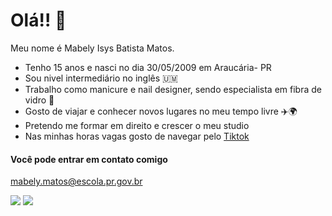 # Olá!! 👋

Meu nome é Mabely Isys Batista Matos.

  * Tenho 15 anos e nasci no dia 30/05/2009 em Araucária- PR
  * Sou nivel intermediário no inglês 🇺🇲
  * Trabalho como manicure e nail designer, sendo especialista em fibra de vidro 💅
  * Gosto de viajar e conhecer novos lugares no meu tempo livre ✈️🌍
  * Pretendo me formar em direito e crescer o meu studio
  * Nas minhas horas vagas gosto de navegar pelo [Tiktok](https://www.tiktok.com/pt-BR/)

#### Você pode entrar em contato comigo
 mabely.matos@escola.pr.gov.br

 
 
![](https://github.com/user-attachments/assets/004c60c1-8444-45c2-919d-3c56153b1bea)
![](https://tenor.com/pt-BR/view/whatever-little-girl-drinking-too-cool-chilling-yeah-whatever-gif-27534207)
  





<!--
**mabelymatos/mabelymatos** is a ✨ _special_ ✨ repository because its `README.md` (this file) appears on your GitHub profile.
-->
